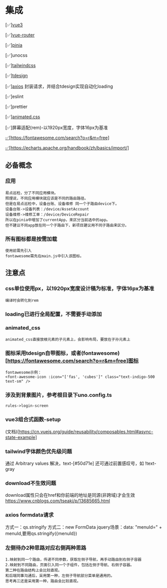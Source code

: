 # 集成
[✅][vue3](https://cn.vuejs.org/guide/introduction.html)

[✅][vue-router](https://router.vuejs.org/zh/guide/)

[✅][pinia](https://pinia.vuejs.org/zh/introduction.html)

[✅]unocss

[✅][tailwindcss](https://www.tailwindcss.cn/docs/installation) 

[✅][tdesign](https://tdesign.tencent.com/vue-next/overview) 

[✅][axios](https://axios-http.com/zh/docs/intro) 封装请求，并结合tdesign实现自动化loading

[✅]eslint

[✅]prettier

[✅][animated.css](https://animate.style/)

[✅]屏幕适配(rem)-以1920px宽度，字体16px为基准

[✅](fontawesome)[https://fontawesome.com/search?o=r&m=free]

[✅](echarts)[https://echarts.apache.org/handbook/zh/basics/import/]

## 必备概念

### 应用
    易点巡检，分了不同应用模块。
    照理说，不同应用模块就应该是不同的路由路径。
    但是在易点巡检中，设备台账、设备维修 同一个子路由device下。
    设备台账->设备列表：/device/AssetAccount
    设备维修->维修工单：/device/DeviceRepair
    所以在pinia中增加了currentApp，来区分当前选中的app。
    但不建议不同app放在同一个子路由下，新项目建议用不同子路由来区分。

### 所有图标都是按需加载
    使用前需先引入
    fontawesome需先在main.js中引入该图标。
## 注意点
### css单位使用px，以1920px宽度设计稿为标准，字体16px为基准
    编译时会转化到rem

### loading已进行全局配置，不需要手动添加
### animated_css 
    animated_css直接放根元素的子元素上，会影响布局，要放在子孙元素上

### 图标采用tdesign自带图标，或者(fontawesome)[https://fontawesome.com/search?o=r&m=free]图标
    fontawesome示例：
    <font-awesome-icon :icon="['fas', 'cubes']" class="text-indigo-500 text-sm" />

### 涉及到背景图片，参考根目录下uno.config.ts
    rules->login-screen

### vue3组合式函数-setup
(文档)[https://cn.vuejs.org/guide/reusability/composables.html#async-state-example]

### tailwind字体颜色优先级问题
通过 Arbitrary values 解决，text-[#50d71e]
还可通过前置感叹号，如 !text-gray

### download不生效问题
download属性只会在href和你前端的地址是同源(非跨域)才会生效
https://www.cnblogs.com/tseaki/p/13685665.html

### axios formdata请求
方式一：qs.stringify
方式二：new FormData
jquery场景：data: "menuId=" + menuId,要用qs.stringify({menuId})
### 左侧待办2种思路对应右侧两种思路
    1.映射到同一个路由，传递不同参数，获取左侧子导航，再手动路由到右侧子容器
    2.映射到不同路由，页面引入同一个子组件，包括左侧子导航、右侧子容器。
    第二种在路由结构上会比较直观。
    和后端同事沟通后，采用第一种，左侧子导航部分菜单是通用的。
    思考再三还是采用第一种，路由会比较直观。






